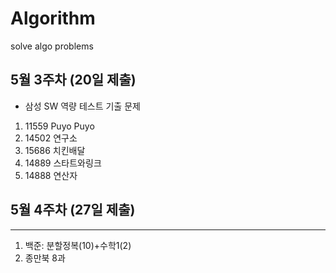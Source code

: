 # Algorithm
solve algo problems 

## 5월 3주차 (20일 제출)
- 삼성 SW 역량 테스트 기출 문제
1. 11559 Puyo Puyo 
2. 14502 연구소
3. 15686 치킨배달
4. 14889 스타트와링크
5. 14888 연산자

## 5월 4주차 (27일 제출)
-------------------
1.  백준: 분할정복(10)+수학1(2)
2. 종만북 8과

